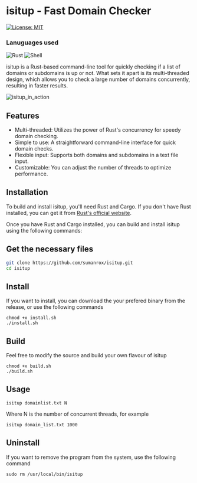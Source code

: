 # isitup - Fast Domain Checker
[![License: MIT](https://img.shields.io/badge/License-MIT-yellow.svg)](https://opensource.org/licenses/MIT)

### Lanuguages used
![Rust](https://img.shields.io/badge/Rust-black?style=for-the-badge&logo=rust&logoColor=#E57324) ![Shell](https://img.shields.io/badge/Shell_Script-121011?style=for-the-badge&logo=gnu-bash&logoColor=white)


isitup is a Rust-based command-line tool for quickly checking if a list of domains or subdomains is up or not. What sets it apart is its multi-threaded design, which allows you to check a large number of domains concurrently, resulting in faster results.

![isitup_in_action](./images/product-video.gif)


## Features

- Multi-threaded: Utilizes the power of Rust's concurrency for speedy domain checking.
- Simple to use: A straightforward command-line interface for quick domain checks.
- Flexible input: Supports both domains and subdomains in a text file input.
- Customizable: You can adjust the number of threads to optimize performance.

## Installation

To build and install isitup, you'll need Rust and Cargo. If you don't have Rust installed, you can get it from [Rust's official website](https://www.rust-lang.org/).

Once you have Rust and Cargo installed, you can build and install isitup using the following commands:

## Get the necessary files
```bash
git clone https://github.com/sumanrox/isitup.git
cd isitup
```

## Install
If you want to install, you can download the your prefered binary from the release, or use the following commands
```
chmod +x install.sh
./install.sh
```

## Build
Feel free to modify the source and build your own flavour of isitup
```
chmod +x build.sh
./build.sh
```

## Usage
```
isitup domainlist.txt N
```
Where N is the number of concurrent threads, for example
```
isitup domain_list.txt 1000
```

## Uninstall
If you want to remove the program from the system, use the following command
```
sudo rm /usr/local/bin/isitup
```
